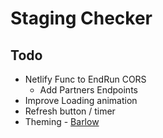 # Staging Checker

## Todo

* Netlify Func to EndRun CORS
  * Add Partners Endpoints
* Improve Loading animation
* Refresh button / timer
* Theming - [Barlow](https://fonts.google.com/specimen/Barlow)


